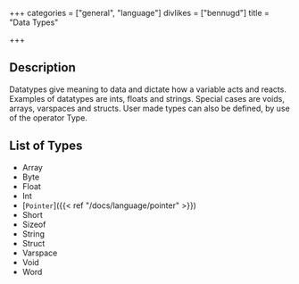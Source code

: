 +++
categories = ["general", "language"]
divlikes = ["bennugd"]
title = "Data Types"

+++

## Description

Datatypes give meaning to data and dictate how a variable acts and reacts. Examples of datatypes are ints, floats and strings. Special cases are voids, arrays, varspaces and structs. User made types can also be defined, by use of the operator Type.

## List of Types

- Array
- Byte
- Float
- Int
- [`Pointer`]({{< ref "/docs/language/pointer" >}})
- Short
- Sizeof
- String
- Struct
- Varspace
- Void
- Word
